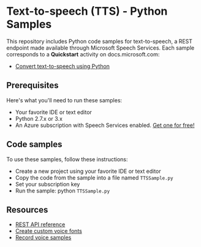 # Text-to-speech (TTS) - Python Samples

This repository includes Python code samples for text-to-speech, a REST endpoint made available through Microsoft Speech Services.
Each sample corresponds to a **Quickstart** activity on docs.microsoft.com:

* [Convert text-to-speech using Python](https://docs.microsoft.com/azure/cognitive-services/speech-service/quickstart-python-text-to-speech)

## Prerequisites

Here's what you'll need to run these samples:

* Your favorite IDE or text editor
* Python 2.7.x or 3.x
* An Azure subscription with Speech Services enabled. [Get one for free!](https://docs.microsoft.com/azure/cognitive-services/speech-service/get-started)

## Code samples

To use these samples, follow these instructions:

* Create a new project using your favorite IDE or text editor
* Copy the code from the sample into a file named `TTSSample.py`
* Set your subscription key
* Run the sample: python `TTSSample.py`

## Resources

* [REST API reference](https://docs.microsoft.com/azure/cognitive-services/speech-service/rest-apis#text-to-speech-api)
* [Create custom voice fonts](https://docs.microsoft.com/azure/cognitive-services/speech-service/how-to-customize-voice-font)
* [Record voice samples](https://docs.microsoft.com/azure/cognitive-services/speech-service/record-custom-voice-samples)
